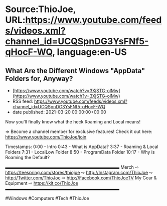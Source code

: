 # Source:ThioJoe, URL:https://www.youtube.com/feeds/videos.xml?channel_id=UCQSpnDG3YsFNf5-qHocF-WQ, language:en-US

## What Are the Different Windows "AppData" Folders for, Anyway?
 - [https://www.youtube.com/watch?v=3XjSTG-oIMw](https://www.youtube.com/watch?v=3XjSTG-oIMw)
 - RSS feed: https://www.youtube.com/feeds/videos.xml?channel_id=UCQSpnDG3YsFNf5-qHocF-WQ
 - date published: 2021-03-20 00:00:00+00:00

Now you'll finally know what the heck Roaming and Local means!

⇒ Become a channel member for exclusive features! Check it out here: https://www.youtube.com/ThioJoe/join

Timestamps:
0:00 - Intro
0:43 - What is AppData?
3:37 - Roaming & Local Folders
7:31 - LocalLow Folder
8:50 - ProgramData Folder
10:17 -  Why is Roaming the Default?

▬▬▬▬▬▬▬▬▬▬▬▬▬▬▬▬▬▬▬▬▬▬▬▬▬▬
Merch ⇨ https://teespring.com/stores/thiojoe
⇨ http://Instagram.com/ThioJoe
⇨ http://Twitter.com/ThioJoe
⇨ http://Facebook.com/ThioJoeTV
My Gear & Equipment ⇨ https://kit.co/ThioJoe
▬▬▬▬▬▬▬▬▬▬▬▬▬▬▬▬▬▬▬▬▬▬▬▬▬▬

#Windows #Computers #Tech #ThioJoe

